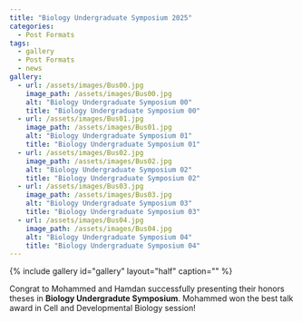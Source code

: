 ```yaml
---
title: "Biology Undergraduate Symposium 2025"
categories:
  - Post Formats
tags:
  - gallery
  - Post Formats
  - news
gallery:
  - url: /assets/images/Bus00.jpg
    image_path: /assets/images/Bus00.jpg
    alt: "Biology Undergraduate Symposium 00"
    title: "Biology Undergraduate Symposium 00"
  - url: /assets/images/Bus01.jpg
    image_path: /assets/images/Bus01.jpg
    alt: "Biology Undergraduate Symposium 01"
    title: "Biology Undergraduate Symposium 01"
  - url: /assets/images/Bus02.jpg
    image_path: /assets/images/Bus02.jpg
    alt: "Biology Undergraduate Symposium 02"
    title: "Biology Undergraduate Symposium 02"
  - url: /assets/images/Bus03.jpg
    image_path: /assets/images/Bus03.jpg
    alt: "Biology Undergraduate Symposium 03"
    title: "Biology Undergraduate Symposium 03"
  - url: /assets/images/Bus04.jpg
    image_path: /assets/images/Bus04.jpg
    alt: "Biology Undergraduate Symposium 04"
    title: "Biology Undergraduate Symposium 04"
---
```


{% include gallery id="gallery" layout="half" caption="" %}

Congrat to Mohammed and Hamdan successfully presenting their honors theses in **Biology Undergradute Symposium**. Mohammed won the best talk award in Cell and Developmental Biology session!